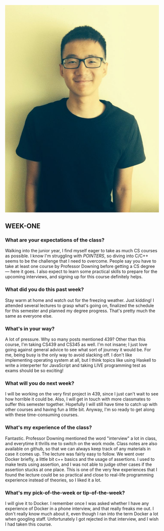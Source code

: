 <img src="IMG_1340.JPG"/>

## WEEK-ONE

### What are your expectations of the class? 

Walking into the junior year, I find myself eager to take as much CS courses as possible. I know I'm struggling with *POINTERS*, so diving into C/C++ seems to be the challenge that I need to overcome. People say you have to take at least one course by Professor Downing before getting a CS degree — here it goes. I also expect to learn some practical skills to prepare for the upcoming interviews, and signing up for this course definitely helps.

### What did you do this past week?

Stay warm at home and watch out for the freezing weather. Just kidding! I attended several lectures to grasp what's going on, finalized the schedule for this semester and planned my degree progress. That's pretty much the same as everyone else.  

### What's in your way?

A lot of pressure. Why so many posts mentioned 439? Other than this course, I'm taking CS439 and CS345 as well. I'm not insane; I just love going against general advice to see what sort of journey it would be. For me, being busy is the only way to avoid slacking off. I don't like implementing operating system at all, but I think topics like using Haskell to write a interperter for JavaScript and taking LIVE programming test as exams should be so exciting!

### What will you do next week?

I will be working on the very first project in 439, since I just can't wait to see how horrible it could be. Also, I will get in touch with more classmates to suffer this semester together. Hopefully I will still have time to catch up with other courses and having fun a little bit. Anyway, I'm so ready to get along with these time-consuming courses.

### What's my experience of the class?

Fantastic. Professor Downing mentioned the word "interview" a lot in class, and everytime it thrills me to switch on the work mode. Class notes are also available on github, so that we can always keep track of any materials in case it comes up. The lecture was fairly easy to follow. We went over Docker briefly, a little bit c++ basics and the usage of assertions. I used to make tests using assertion, and I was not able to judge other cases if the assertion stucks at one place. This is one of the very few experiences that I found the lecture could be so practical and close to real-life programming experience instead of theories, so I liked it a lot.  

### What's my pick-of-the-week or tip-of-the-week?

I will give it to Docker. I remember once I was asked whether I have any experience of Docker in a phone interview, and that really freaks me out. I don't really know much about it, even though I ran into the term Docker a lot when googling staff. Unfortunately I got rejected in that interview, and I wish I had taken this course.

